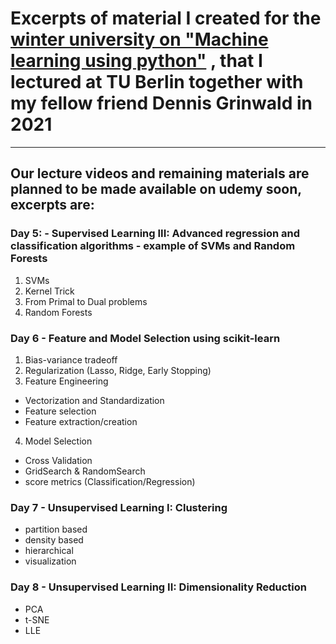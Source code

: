 # Excerpts of material I created for the [winter university on "Machine learning using python"](https://www.tu-berlin.de/menue/summer_university/winter_university_2022/machine_learning_using_python_theory_and_application) , that I lectured at TU Berlin together with my fellow friend Dennis Grinwald in 2021
---
## Our lecture videos and remaining materials are planned to be made available on udemy soon, excerpts are:
### Day 5: - Supervised Learning III: Advanced regression and classification algorithms - example of SVMs and Random Forests
 1. SVMs
 2. Kernel Trick 
 3. From Primal to Dual problems
 4. Random Forests 
### Day 6 - Feature and Model Selection using scikit-learn
1. Bias-variance tradeoff
2. Regularization (Lasso, Ridge, Early Stopping)
3. Feature Engineering
  - Vectorization and Standardization
  - Feature selection
  - Feature extraction/creation
4. Model Selection
  - Cross Validation
  - GridSearch & RandomSearch
  - score metrics (Classification/Regression)
### Day 7 - Unsupervised Learning I: Clustering
- partition based
- density based
- hierarchical
- visualization
### Day 8 - Unsupervised Learning II: Dimensionality Reduction
- PCA
- t-SNE
- LLE
